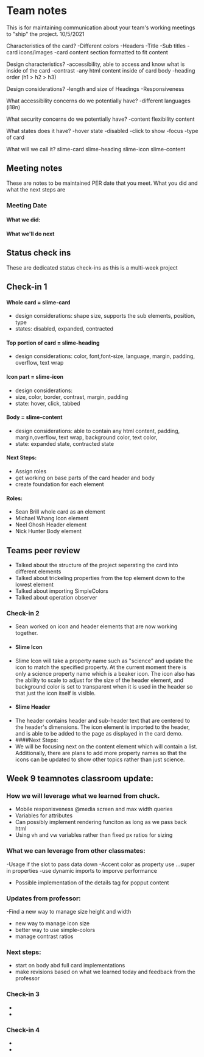 # Team notes
This is for maintaining communication about your team's working meetings to "ship" the project.
10/5/2021

Characteristics of the card?
-Different colors
-Headers
-Title
-Sub titles
-card icons/images
-card content section formatted to fit content


Design characteristics?
-accessibility, able to access and know what is inside of the card
-contrast
-any html content inside of card body
-heading order (h1 > h2 > h3)


Design considerations?
-length and size of Headings
-Responsiveness


What accessibility concerns do we potentially have?
-different languages (i18n)

What security concerns do we potentially have?
-content flexibility content

What states does it have?
-hover state
-disabled
-click to show
-focus
-type of card

What will we call it?
slime-card
slime-heading
slime-icon
slime-content



## Meeting notes
These are notes to be maintained PER date that you meet. What you did and what the next steps are
### Meeting Date

#### What we did:


#### What we'll do next


## Status check ins
These are dedicated status check-ins as this is a multi-week project
## Check-in 1

#### Whole card = slime-card
- design considerations: shape size, supports the sub elements, position, type
- states: disabled, expanded, contracted


#### Top portion of card = slime-heading
- design considerations: color, font,font-size, language, margin, padding, overflow, text wrap


#### Icon part = slime-icon
- design considerations: 
- size, color, border, contrast, margin, padding
- state: hover, click, tabbed


#### Body = slime-content
- design considerations: able to contain any html content, padding, margin,overflow, text wrap, background color, text color,
- state: expanded state, contracted state


#### Next Steps:
- Assign roles 
- get working on base parts of the card header and body
- create foundation for each element

#### Roles:

- Sean Brill whole card as an element
- Michael Whang Icon element
- Neel Ghosh Header element
- Nick Hunter Body element

## Teams peer review
- Talked about the structure of the project seperating the card into different elements
- Talked about trickeling properties from the top element down to the lowest element
- Talked about importing SimpleColors
- Talked about operation observer


### Check-in 2
- Sean worked on icon and header elements that are now working together. 
- #### Slime Icon
-  Slime Icon will take a property name such as "science" and update the icon to match the specified property. At the current moment there is only a science property name which is a beaker icon. The icon also has the ability to scale to adjust for the size of the header element, and background color is set to transparent when it is used in the header so that just the icon itself is visible.
-  #### Slime Header
-  The header contains header and sub-header text that are centered to the header's dimensions. The icon element is imported to the header, and is able to be added to the page as displayed in the card demo. 
-  ####Next Steps:
-  We will be focusing next on the content element which will contain a list. Additionally, there are plans to add more property names so that the icons can be updated to show other topics rather than just science.


## Week 9 teamnotes classroom update:

### How we will leverage what we learned from chuck.
- Mobile responisveness @media screen and max width queries
- Variables for attributes
- Can possibly implement rendering funciton as long as we pass back html
- Using vh and vw variables rather than fixed px ratios for sizing

### What we can leverage from other classmates:
-Usage if the slot to pass data down
-Accent color as property use ...super in properties
-use dynamic imports to imporve performance
- Possible implementation of the details tag for popput content

### Updates from professor:
-Find a new way to manage size height and width
- new way to manage icon size
- better way to use simple-colors
- manage contrast ratios

### Next steps:
- start on body abd full card implementations
- make revisions based on what we learned today and feedback from the professor




### Check-in 3
- 
- 
### Check-in 4
- 
- 
